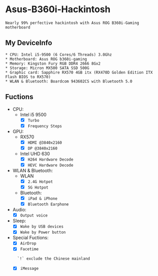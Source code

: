 # Asus-B360i-Hackintosh
    Nearly 99% perfective hackintosh with Asus ROG B360i-Gaming motherboard
## My DeviceInfo
    * CPU: Intel i5-9500 (6 Cores/6 Threads) 3.0Ghz  
    * Motherboard: Asus ROG b360i-gaming  
    * Memory: Kingston Fury RGB DDR4 2666 8Gx2  
    * Storage: Micron MX500 SATA SSD 500G  
    * Graphic card: Sapphire RX570 4GB itx (RX470D Golden Edition ITX Flash BIOS to RX570)  
    * WLAN & Bluetooth: Boardcom 943602CS with Bluetooth 5.0  
## Fuctions
* CPU:
  * Intel i5 9500
    - [x] ```Turbo```
    - [x] ```Frequency Steps```
* GPU:
  * RX570
    - [x] ```HDMI @3840x2160```
    - [x] ```DP @3840x2160```
  * Intel UHD 630
    - [x] ```H264 Hardware Decode```
    - [x] ```HEVC Hardware Decode```
* WLAN & Bluetooth:
  * WLAN
    - [x] ```2.4G Hotpot```
    - [x] ```5G Hotpot```
  * Bluetooth:
    - [x] ```iPad & iPhone```
    - [x] ```Bluetooth Earphone```
* Audio:
    - [x] ```Output voice```
* Sleep:
    - [x] ```Wake by USB devices```
    - [x] ```Wake by Power button```
* Special Fuctions:
    - [x] ```AirDrop```
    - [x] ```Facetime```
    ```diff
      `!` exclude the Chinese mainland
    ```
    - [x] ```iMessage```
